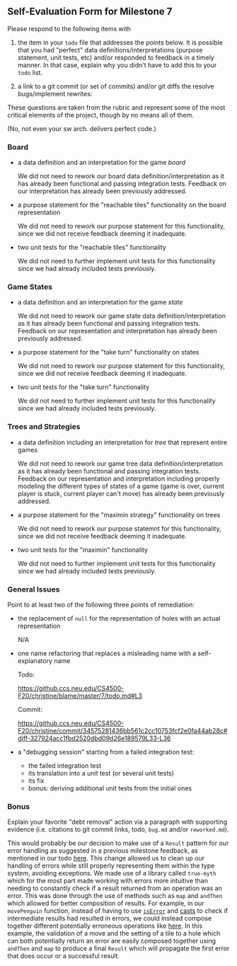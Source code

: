 ## Self-Evaluation Form for Milestone 7

Please respond to the following items with

1. the item in your `todo` file that addresses the points below.
   It is possible that you had "perfect" data definitions/interpretations
   (purpose statement, unit tests, etc) and/or responded to feedback in a
   timely manner. In that case, explain why you didn't have to add this to
   your `todo` list.

2. a link to a git commit (or set of commits) and/or git diffs the resolve
   bugs/implement rewrites:

These questions are taken from the rubric and represent some of the most
critical elements of the project, though by no means all of them.

(No, not even your sw arch. delivers perfect code.)

### Board

- a data definition and an interpretation for the game _board_

  We did not need to rework our board data definition/interpretation as it has already been functional and passing integration tests. Feedback on our interpretation has already been previously addressed.

- a purpose statement for the "reachable tiles" functionality on the board representation

  We did not need to rework our purpose statement for this functionality, since we did not receive feedback deeming it inadequate.

- two unit tests for the "reachable tiles" functionality

  We did not need to further implement unit tests for this functionality since we had already included tests previously.

### Game States

- a data definition and an interpretation for the game _state_

  We did not need to rework our game state data definition/interpretation as it has already been functional and passing integration tests. Feedback on our representation and interpretation has already been previously addressed.

- a purpose statement for the "take turn" functionality on states

  We did not need to rework our purpose statement for this functionality, since we did not receive feedback deeming it inadequate.

- two unit tests for the "take turn" functionality

  We did not need to further implement unit tests for this functionality since we had already included tests previously.

### Trees and Strategies

- a data definition including an interpretation for _tree_ that represent entire games

  We did not need to rework our game tree data definition/interpretation as it has already been functional and passing integration tests. Feedback on our representation and interpretation including properly modeling the different types of states of a game (game is over, current player is stuck, current player can't move) has already been previously addressed.

- a purpose statement for the "maximin strategy" functionality on trees

  We did not need to rework our purpose statemnt for this functionality, since we did not receive feedback deeming it inadequate.

- two unit tests for the "maximin" functionality

  We did not need to further implement unit tests for this functionality since we had already included tests previously.

### General Issues

Point to at least two of the following three points of remediation:

- the replacement of `null` for the representation of holes with an actual representation

  N/A

- one name refactoring that replaces a misleading name with a self-explanatory name

  Todo:

  https://github.ccs.neu.edu/CS4500-F20/christine/blame/master/7/todo.md#L3

  Commit:

  https://github.ccs.neu.edu/CS4500-F20/christine/commit/34575281436bb561c2cc10753fcf2e0fa44ab28c#diff-327924acc1fbd2520dbd09d26e189579L33-L36

- a "debugging session" starting from a failed integration test:
  - the failed integration test
  - its translation into a unit test (or several unit tests)
  - its fix
  - bonus: deriving additional unit tests from the initial ones

### Bonus

Explain your favorite "debt removal" action via a paragraph with
supporting evidence (i.e. citations to git commit links, todo, `bug.md`
and/or `reworked.md`).

This would probably be our decision to make use of a `Result` pattern for our error handling as suggested in a previous milestone feedback, as mentioned in our todo [here](https://github.ccs.neu.edu/CS4500-F20/christine/blame/master/7/reworked.md#L22). This change allowed us to clean up our handling of errors while still properly representing them within the type system, avoiding exceptions. We made use of a library called `true-myth` which for the most part made working with errors more intuitive than needing to constantly check if a result returned from an operation was an error. This was done through the use of methods such as `map` and `andThen` which allowed for better composition of results. For example, in our `movePenguin` function, instead of having to use [`isError`](https://github.ccs.neu.edu/CS4500-F20/christine/commit/8f7580cf5f23f7b0b853c9981f82aee3b5420415#diff-e18c7dc4bcd0885a63947c573d984951L192-L195) and [casts](https://github.ccs.neu.edu/CS4500-F20/christine/commit/8f7580cf5f23f7b0b853c9981f82aee3b5420415#diff-e18c7dc4bcd0885a63947c573d984951L208) to check if intermediate results had resulted in errors, we could instead compose together different potentially erroneous operations like [here](https://github.ccs.neu.edu/CS4500-F20/christine/commit/8f7580cf5f23f7b0b853c9981f82aee3b5420415#diff-e18c7dc4bcd0885a63947c573d984951R192-R198). In this example, the validation of a move and the setting of a tile to a hole which can both potentially return an error are easily composed together using `andThen` and `map` to produce a final `Result` which will propagate the first error that does occur or a successful result.
